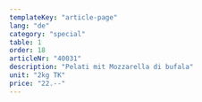 ```yaml
---
templateKey: "article-page"
lang: "de"
category: "special"
table: 1
order: 18 
articleNr: "40031"
description: "Pelati mit Mozzarella di bufala"
unit: "2kg TK"
price: "22.--"
---
```

